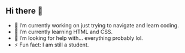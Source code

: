 ## Hi there 👋

- 🔭 I’m currently working on just trying to navigate and learn coding.
- 🌱 I’m currently learning HTML and CSS.
- 🤔 I’m looking for help with... everything probably lol.
- ⚡ Fun fact: I am still a student.
